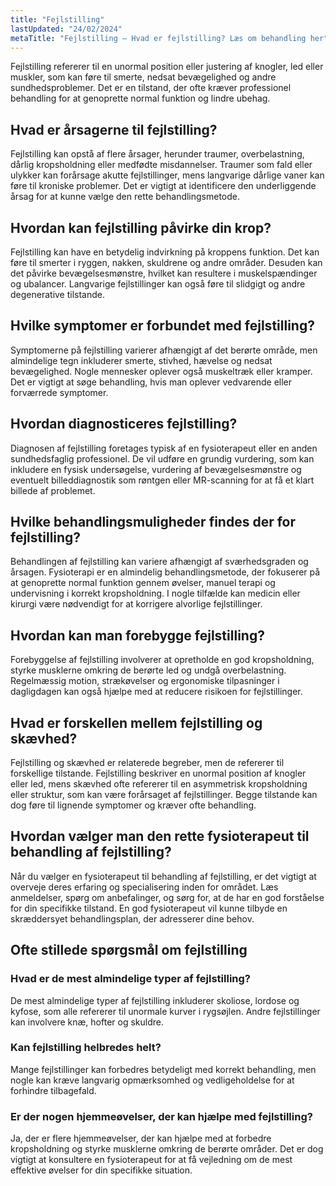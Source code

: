 ```yaml
---
title: "Fejlstilling"
lastUpdated: "24/02/2024"
metaTitle: "Fejlstilling – Hvad er fejlstilling? Læs om behandling her"
---
```


Fejlstilling refererer til en unormal position eller justering af knogler, led eller muskler, som kan føre til smerte, nedsat bevægelighed og andre sundhedsproblemer. Det er en tilstand, der ofte kræver professionel behandling for at genoprette normal funktion og lindre ubehag.

## Hvad er årsagerne til fejlstilling?

Fejlstilling kan opstå af flere årsager, herunder traumer, overbelastning, dårlig kropsholdning eller medfødte misdannelser. Traumer som fald eller ulykker kan forårsage akutte fejlstillinger, mens langvarige dårlige vaner kan føre til kroniske problemer. Det er vigtigt at identificere den underliggende årsag for at kunne vælge den rette behandlingsmetode.

## Hvordan kan fejlstilling påvirke din krop?

Fejlstilling kan have en betydelig indvirkning på kroppens funktion. Det kan føre til smerter i ryggen, nakken, skuldrene og andre områder. Desuden kan det påvirke bevægelsesmønstre, hvilket kan resultere i muskelspændinger og ubalancer. Langvarige fejlstillinger kan også føre til slidgigt og andre degenerative tilstande.

## Hvilke symptomer er forbundet med fejlstilling?

Symptomerne på fejlstilling varierer afhængigt af det berørte område, men almindelige tegn inkluderer smerte, stivhed, hævelse og nedsat bevægelighed. Nogle mennesker oplever også muskeltræk eller kramper. Det er vigtigt at søge behandling, hvis man oplever vedvarende eller forværrede symptomer.

## Hvordan diagnosticeres fejlstilling?

Diagnosen af fejlstilling foretages typisk af en fysioterapeut eller en anden sundhedsfaglig professionel. De vil udføre en grundig vurdering, som kan inkludere en fysisk undersøgelse, vurdering af bevægelsesmønstre og eventuelt billeddiagnostik som røntgen eller MR-scanning for at få et klart billede af problemet.

## Hvilke behandlingsmuligheder findes der for fejlstilling?

Behandlingen af fejlstilling kan variere afhængigt af sværhedsgraden og årsagen. Fysioterapi er en almindelig behandlingsmetode, der fokuserer på at genoprette normal funktion gennem øvelser, manuel terapi og undervisning i korrekt kropsholdning. I nogle tilfælde kan medicin eller kirurgi være nødvendigt for at korrigere alvorlige fejlstillinger.

## Hvordan kan man forebygge fejlstilling?

Forebyggelse af fejlstilling involverer at opretholde en god kropsholdning, styrke musklerne omkring de berørte led og undgå overbelastning. Regelmæssig motion, strækøvelser og ergonomiske tilpasninger i dagligdagen kan også hjælpe med at reducere risikoen for fejlstillinger.

## Hvad er forskellen mellem fejlstilling og skævhed?

Fejlstilling og skævhed er relaterede begreber, men de refererer til forskellige tilstande. Fejlstilling beskriver en unormal position af knogler eller led, mens skævhed ofte refererer til en asymmetrisk kropsholdning eller struktur, som kan være forårsaget af fejlstillinger. Begge tilstande kan dog føre til lignende symptomer og kræver ofte behandling.

## Hvordan vælger man den rette fysioterapeut til behandling af fejlstilling?

Når du vælger en fysioterapeut til behandling af fejlstilling, er det vigtigt at overveje deres erfaring og specialisering inden for området. Læs anmeldelser, spørg om anbefalinger, og sørg for, at de har en god forståelse for din specifikke tilstand. En god fysioterapeut vil kunne tilbyde en skræddersyet behandlingsplan, der adresserer dine behov.

## Ofte stillede spørgsmål om fejlstilling

### Hvad er de mest almindelige typer af fejlstilling?

De mest almindelige typer af fejlstilling inkluderer skoliose, lordose og kyfose, som alle refererer til unormale kurver i rygsøjlen. Andre fejlstillinger kan involvere knæ, hofter og skuldre.

### Kan fejlstilling helbredes helt?

Mange fejlstillinger kan forbedres betydeligt med korrekt behandling, men nogle kan kræve langvarig opmærksomhed og vedligeholdelse for at forhindre tilbagefald.

### Er der nogen hjemmeøvelser, der kan hjælpe med fejlstilling?

Ja, der er flere hjemmeøvelser, der kan hjælpe med at forbedre kropsholdning og styrke musklerne omkring de berørte områder. Det er dog vigtigt at konsultere en fysioterapeut for at få vejledning om de mest effektive øvelser for din specifikke situation.